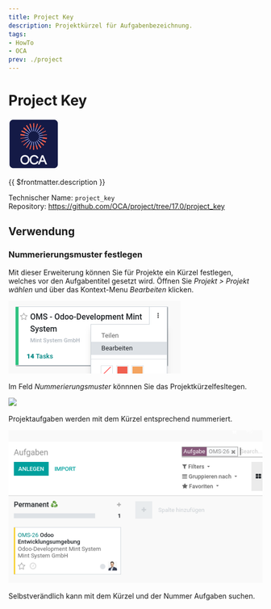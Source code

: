 ```yaml
---
title: Project Key
description: Projektkürzel für Aufgabenbezeichnung.
tags:
- HowTo
- OCA
prev: ./project
---
```

# Project Key
![icon_oca_app](attachments/icon_oca_app.png)

{{ $frontmatter.description }}

Technischer Name: `project_key`\
Repository: <https://github.com/OCA/project/tree/17.0/project_key>

## Verwendung

### Nummerierungsmuster festlegen

Mit dieser Erweiterung können Sie für Projekte ein Kürzel festlegen, welches vor den Aufgabentitel gesetzt wird. Öffnen Sie *Projekt > Projekt wählen* und über das Kontext-Menu *Bearbeiten* klicken.

![](attachments/Project%20key%20Projekt%20Bearbeiten.png)

Im Feld *Nummerierungsmuster* könnnen Sie das Projektkürzelfesltegen.

![](attachments/Project%20key%20Kürzel.png)

Projektaufgaben werden mit dem Kürzel entsprechend nummeriert.

![](attachments/Project%20key%20Aufgabe.png)

Selbstverändlich kann mit dem Kürzel und der Nummer Aufgaben suchen.